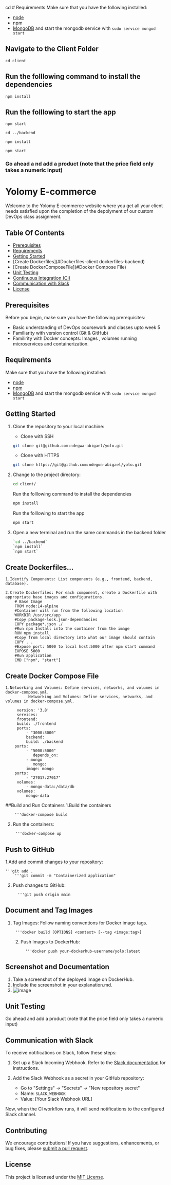 cd # Requirements
Make sure that you have the following installed:
- [node](https://www.digitalocean.com/community/tutorials/how-to-install-node-js-on-ubuntu-18-04) 
- npm 
- [MongoDB](https://docs.mongodb.com/manual/tutorial/install-mongodb-on-ubuntu/) and start the mongodb service with `sudo service mongod start`

## Navigate to the Client Folder 
 `cd client`

## Run the folllowing command to install the dependencies 
 `npm install`

## Run the folllowing to start the app
 `npm start`
 
 `cd ../backend`

 `npm install`

 `npm start`

 ### Go ahead a nd add a product (note that the price field only takes a numeric input)

 # Yolomy E-commerce

Welcome to the Yolomy E-commerce website where you get all your client needs satisfied upon the completion of the depolyment of our custom DevOps class assignment.

## Table Of Contents
- [Prerequisites](#prerequisites)
- [Requirements](#Requirements)
- [Getting Started](#getting-started)
- [Create Dockerfiles](#Dockerfiles-client dockerfiles-backend)
- [Create DockerComposeFile](#Docker Compose File)
- [Unit Testing](#unit-testing)
- [Continuous Integration (CI)](#continuous-integration-ci)
- [Communication with Slack](#communication-with-slack)
- [License](#License)

## Prerequisites
Before you begin, make sure you have the following prerequisites:

- Basic understanding of DevOps coursework and classes upto week 5
- Familiarity with version control (Git & GitHub)
- Familirity with Docker concepts: Images , volumes running microservices and containerization.

## Requirements
Make sure that you have the following installed:
- [node](https://www.digitalocean.com/community/tutorials/how-to-install-node-js-on-ubuntu-18-04) 
- [npm](https://nodejs.org/en/download/package-manager) 
- [MongoDB](https://docs.mongodb.com/manual/tutorial/install-mongodb-on-ubuntu/) and start the mongodb service with `sudo service mongod start`



## Getting Started
1. Clone the repository to your local machine:

    - Clone with SSH

   ```bash
   git clone git@github.com:ndegwa-abigael/yolo.git
   ```

   - Clone with HTTPS

   ```bash
   git clone https://git@github.com:ndegwa-abigael/yolo.git
   ```
   

2. Change to the project directory:
 
   ```bash
   cd client/
   ```
    Run the folllowing command to install the dependencies 
   ```bash
   npm install
   ```
    Run the folllowing to start the app
   ```bash
   npm start
   ```
3. Open a new terminal and run the same commands in the backend folder
     ```bash
     `cd ../backend`
     `npm install`
     `npm start`
     ```
## Create Dockerfiles...
    1.Identify Components: List components (e.g., frontend, backend, database).

    2.Create Dockerfiles: For each component, create a Dockerfile with appropriate base images and configurations.
        # Base Image
        FROM node:14-alpine 
        #Container will run from the following location
        WORKDIR /usr/src/app
        #Copy package-lock.json-dependancies
        COPY package*.json ./
        #Run npm Install into the container from the image
        RUN npm install
        #Copy from local directory into what our image should contain
        COPY . .
        #Expose port: 5000 to local host:5000 after npm start command
        EXPOSE 5000
        #Run application
        CMD ["npm", "start"]

## Create Docker Compose File
    1.Networking and Volumes: Define services, networks, and volumes in docker-compose.yml.
              Networking and Volumes: Define services, networks, and volumes in docker-compose.yml.

         version: '3.8'
         services:
         frontend:
         build: ./frontend
         ports:
             - "3000:3000"
             backend:
             build: ./backend
        ports:
             - "5000:5000"
                depends_on:
             - mongo
                mongo:
             image: mongo
        ports:
             - "27017:27017"
         volumes:
             - mongo-data:/data/db
         volumes:
             mongo-data
##Build and Run Containers
1.Build the containers

        '''docker-compose build
     
2. Run the containers:

        '''docker-compose up

## Push to GitHub
1.Add and commit changes to your repository:

    '''git add .
        '''git commit -m "Containerized application"

2. Push changes to GitHub:

         '''git push origin main
 
## Document and Tag Images
1. Tag Images: Follow naming conventions for Docker image tags.
 
        '''docker build [OPTIONS] <context> [--tag <image:tag>]

 
    2. Push Images to DockerHub:
 
             '''docker push your-dockerhub-username/yolo:latest

## Screenshot and Documentation
1. Take a screenshot of the deployed image on DockerHub.
2. Include the screenshot in your explanation.md.
3. ![image](https://github.com/user-attachments/assets/dc25654e-ff7d-41eb-a273-ffbb3276dc46)


## Unit Testing
Go ahead and add a product (note that the price field only takes a numeric input)

## Communication with Slack
To receive notifications on Slack, follow these steps:

1. Set up a Slack Incoming Webhook. Refer to the [Slack documentation](https://github.com/marketplace/actions/slack-notify) for instructions.
   
2. Add the Slack Webhook as a secret in your GitHub repository:
   - Go to "Settings" -> "Secrets" -> "New repository secret"
   - Name: `SLACK_WEBHOOK`
   - Value: [Your Slack Webhook URL]

Now, when the CI workflow runs, it will send notifications to the configured Slack channel.



## Contributing
We encourage contributions! If you have suggestions, enhancements, or bug fixes, please [submit a pull request](https://github.com/ndegwa-abigael/pulls).


## License
This project is licensed under the [MIT License](./LICENSE).
